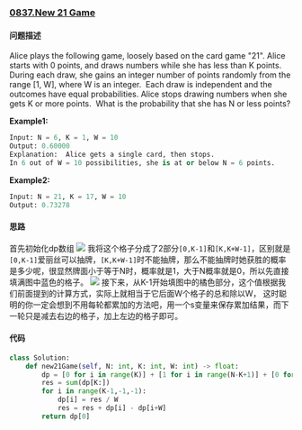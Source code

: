 ### [0837.New 21 Game](https://leetcode-cn.com/problems/new-21-game/)

#### 问题描述

Alice plays the following game, loosely based on the card game "21".
Alice starts with 0 points, and draws numbers while she has less than K points.  During each draw, she gains an integer number of points randomly from the range [1, W], where W is an integer.  Each draw is independent and the outcomes have equal probabilities.
Alice stops drawing numbers when she gets K or more points.  What is the probability that she has N or less points?

**Example1:**
```python
Input: N = 6, K = 1, W = 10
Output: 0.60000
Explanation:  Alice gets a single card, then stops.
In 6 out of W = 10 possibilities, she is at or below N = 6 points.
```

**Example2:**
```python
Input: N = 21, K = 17, W = 10
Output: 0.73278
```
#### 思路
首先初始化dp数组
![](http://markdown.diobrando0825.cn/2020-06-03-Screen%20Shot%202020-06-03%20at%2011.48.20%20PM.png)
我将这个格子分成了2部分`[0,K-1]`和`[K,K+W-1]`，区别就是`[0,K-1]`爱丽丝可以抽牌，`[K,K+W-1]`时不能抽牌，那么不能抽牌时她获胜的概率是多少呢，很显然牌面小于等于N时，概率就是1，大于N概率就是0，所以先直接填满图中蓝色的格子。
![](http://markdown.diobrando0825.cn/2020-06-03-Screen%20Shot%202020-06-03%20at%2011.49.03%20PM.png)
接下来，从K-1开始填图中的橘色部分，这个值根据我们前面提到的计算方式，实际上就相当于它后面W个格子的总和除以W，
这时聪明的你一定会想到不用每轮都累加的方法吧，用一个s变量来保存累加结果，而下一轮只是减去右边的格子，加上左边的格子即可。

#### 代码
```python
class Solution:
    def new21Game(self, N: int, K: int, W: int) -> float:
        dp = [0 for i in range(K)] + [1 for i in range(N-K+1)] + [0 for i in range(K+W-N-1)]
        res = sum(dp[K:]) 
        for i in range(K-1,-1,-1):
            dp[i] = res / W
            res = res + dp[i] - dp[i+W]
        return dp[0]
```